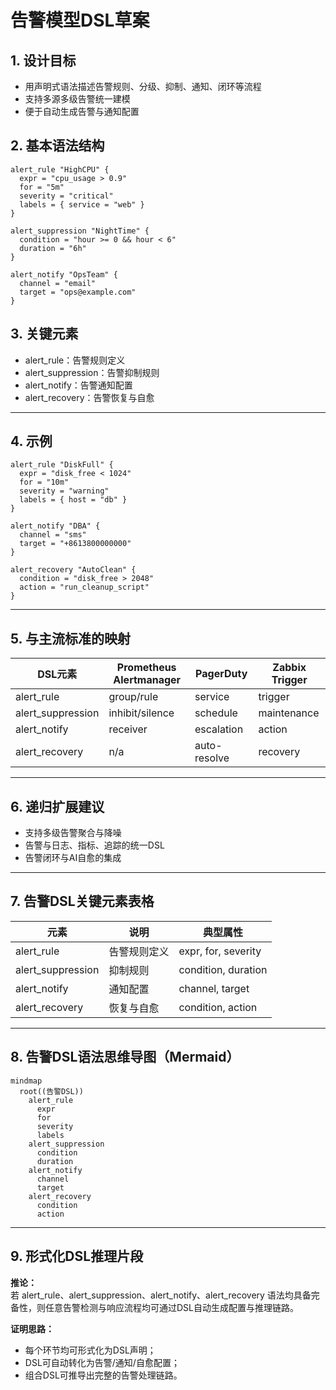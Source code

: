 # 告警模型DSL草案

## 1. 设计目标
- 用声明式语法描述告警规则、分级、抑制、通知、闭环等流程
- 支持多源多级告警统一建模
- 便于自动生成告警与通知配置

## 2. 基本语法结构

```dsl
alert_rule "HighCPU" {
  expr = "cpu_usage > 0.9"
  for = "5m"
  severity = "critical"
  labels = { service = "web" }
}

alert_suppression "NightTime" {
  condition = "hour >= 0 && hour < 6"
  duration = "6h"
}

alert_notify "OpsTeam" {
  channel = "email"
  target = "ops@example.com"
}
```

## 3. 关键元素
- alert_rule：告警规则定义
- alert_suppression：告警抑制规则
- alert_notify：告警通知配置
- alert_recovery：告警恢复与自愈

---

## 4. 示例

```dsl
alert_rule "DiskFull" {
  expr = "disk_free < 1024"
  for = "10m"
  severity = "warning"
  labels = { host = "db" }
}

alert_notify "DBA" {
  channel = "sms"
  target = "+8613800000000"
}

alert_recovery "AutoClean" {
  condition = "disk_free > 2048"
  action = "run_cleanup_script"
}
```

---

## 5. 与主流标准的映射

| DSL元素         | Prometheus Alertmanager | PagerDuty | Zabbix Trigger |
|-----------------|------------------------|-----------|----------------|
| alert_rule      | group/rule             | service   | trigger        |
| alert_suppression| inhibit/silence       | schedule  | maintenance    |
| alert_notify    | receiver               | escalation| action         |
| alert_recovery  | n/a                    | auto-resolve| recovery      |

---

## 6. 递归扩展建议
- 支持多级告警聚合与降噪
- 告警与日志、指标、追踪的统一DSL
- 告警闭环与AI自愈的集成

---

## 7. 告警DSL关键元素表格

| 元素             | 说明           | 典型属性           |
|------------------|----------------|--------------------|
| alert_rule       | 告警规则定义   | expr, for, severity|
| alert_suppression| 抑制规则       | condition, duration|
| alert_notify     | 通知配置       | channel, target    |
| alert_recovery   | 恢复与自愈     | condition, action  |

---

## 8. 告警DSL语法思维导图（Mermaid）

```mermaid
mindmap
  root((告警DSL))
    alert_rule
      expr
      for
      severity
      labels
    alert_suppression
      condition
      duration
    alert_notify
      channel
      target
    alert_recovery
      condition
      action
```

---

## 9. 形式化DSL推理片段

**推论：**  
若 alert_rule、alert_suppression、alert_notify、alert_recovery 语法均具备完备性，则任意告警检测与响应流程均可通过DSL自动生成配置与推理链路。

**证明思路：**  
- 每个环节均可形式化为DSL声明；
- DSL可自动转化为告警/通知/自愈配置；
- 组合DSL可推导出完整的告警处理链路。 